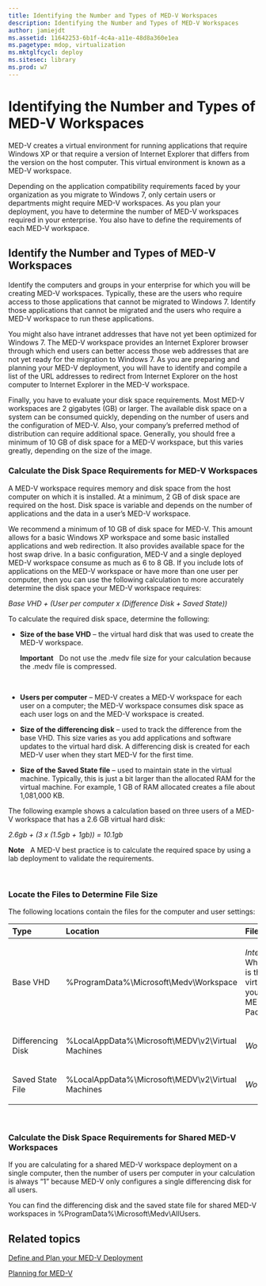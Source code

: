 ```yaml
---
title: Identifying the Number and Types of MED-V Workspaces
description: Identifying the Number and Types of MED-V Workspaces
author: jamiejdt
ms.assetid: 11642253-6b1f-4c4a-a11e-48d8a360e1ea
ms.pagetype: mdop, virtualization
ms.mktglfcycl: deploy
ms.sitesec: library
ms.prod: w7
---
```



# Identifying the Number and Types of MED-V Workspaces


MED-V creates a virtual environment for running applications that require Windows XP or that require a version of Internet Explorer that differs from the version on the host computer. This virtual environment is known as a MED-V workspace.

Depending on the application compatibility requirements faced by your organization as you migrate to Windows 7, only certain users or departments might require MED-V workspaces. As you plan your deployment, you have to determine the number of MED-V workspaces required in your enterprise. You also have to define the requirements of each MED-V workspace.

## Identify the Number and Types of MED-V Workspaces


Identify the computers and groups in your enterprise for which you will be creating MED-V workspaces. Typically, these are the users who require access to those applications that cannot be migrated to Windows 7. Identify those applications that cannot be migrated and the users who require a MED-V workspace to run these applications.

You might also have intranet addresses that have not yet been optimized for Windows 7. The MED-V workspace provides an Internet Explorer browser through which end users can better access those web addresses that are not yet ready for the migration to Windows 7. As you are preparing and planning your MED-V deployment, you will have to identify and compile a list of the URL addresses to redirect from Internet Explorer on the host computer to Internet Explorer in the MED-V workspace.

Finally, you have to evaluate your disk space requirements. Most MED-V workspaces are 2 gigabytes (GB) or larger. The available disk space on a system can be consumed quickly, depending on the number of users and the configuration of MED-V. Also, your company’s preferred method of distribution can require additional space. Generally, you should free a minimum of 10 GB of disk space for a MED-V workspace, but this varies greatly, depending on the size of the image.

### Calculate the Disk Space Requirements for MED-V Workspaces

A MED-V workspace requires memory and disk space from the host computer on which it is installed. At a minimum, 2 GB of disk space are required on the host. Disk space is variable and depends on the number of applications and the data in a user’s MED-V workspace.

We recommend a minimum of 10 GB of disk space for MED-V. This amount allows for a basic Windows XP workspace and some basic installed applications and web redirection. It also provides available space for the host swap drive. In a basic configuration, MED-V and a single deployed MED-V workspace consume as much as 6 to 8 GB. If you include lots of applications on the MED-V workspace or have more than one user per computer, then you can use the following calculation to more accurately determine the disk space your MED-V workspace requires:

*Base VHD + (User per computer x (Difference Disk + Saved State))*

To calculate the required disk space, determine the following:

-   **Size of the base VHD** – the virtual hard disk that was used to create the MED-V workspace.

    **Important**  
    Do not use the .medv file size for your calculation because the .medv file is compressed.

     

-   **Users per computer** – MED-V creates a MED-V workspace for each user on a computer; the MED-V workspace consumes disk space as each user logs on and the MED-V workspace is created.

-   **Size of the differencing disk** – used to track the difference from the base VHD. This size varies as you add applications and software updates to the virtual hard disk. A differencing disk is created for each MED-V user when they start MED-V for the first time.

-   **Size of the Saved State file** – used to maintain state in the virtual machine. Typically, this is just a bit larger than the allocated RAM for the virtual machine. For example, 1 GB of RAM allocated creates a file about 1,081,000 KB.

The following example shows a calculation based on three users of a MED-V workspace that has a 2.6 GB virtual hard disk:

*2.6gb + (3 x (1.5gb + 1gb)) = 10.1gb*

**Note**  
A MED-V best practice is to calculate the required space by using a lab deployment to validate the requirements.

 

### Locate the Files to Determine File Size

The following locations contain the files for the computer and user settings:

<table>
<colgroup>
<col width="33%" />
<col width="33%" />
<col width="33%" />
</colgroup>
<thead>
<tr class="header">
<th align="left">Type</th>
<th align="left">Location</th>
<th align="left">Files</th>
</tr>
</thead>
<tbody>
<tr class="odd">
<td align="left"><p>Base VHD</p></td>
<td align="left"><p>%ProgramData%\Microsoft\Medv\Workspace</p></td>
<td align="left"><p><em>InternalName</em>.vhd - Where <em>InternalName</em> is the name of the virtual hard disk that you selected in the MED-V Workspace Packager.</p></td>
</tr>
<tr class="even">
<td align="left"><p>Differencing Disk</p></td>
<td align="left"><p>%LocalAppData%\Microsoft\MEDV\v2\Virtual Machines</p></td>
<td align="left"><p><em>WorkspaceName</em>.vhd</p></td>
</tr>
<tr class="odd">
<td align="left"><p>Saved State File</p></td>
<td align="left"><p>%LocalAppData%\Microsoft\MEDV\v2\Virtual Machines</p></td>
<td align="left"><p><em>WorkspaceName</em>.vsv</p></td>
</tr>
</tbody>
</table>

 

### Calculate the Disk Space Requirements for Shared MED-V Workspaces

If you are calculating for a shared MED-V workspace deployment on a single computer, then the number of users per computer in your calculation is always “1” because MED-V only configures a single differencing disk for all users.

You can find the differencing disk and the saved state file for shared MED-V workspaces in %ProgramData%\\Microsoft\\Medv\\AllUsers.

## Related topics


[Define and Plan your MED-V Deployment](define-and-plan-your-med-v-deployment.md)

[Planning for MED-V](planning-for-med-v.md)

 

 





